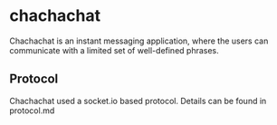 chachachat
==========

Chachachat is an instant messaging application, where the users can communicate with a limited set of well-defined phrases.

## Protocol

Chachachat used a socket.io based protocol.
Details can be found in protocol.md
